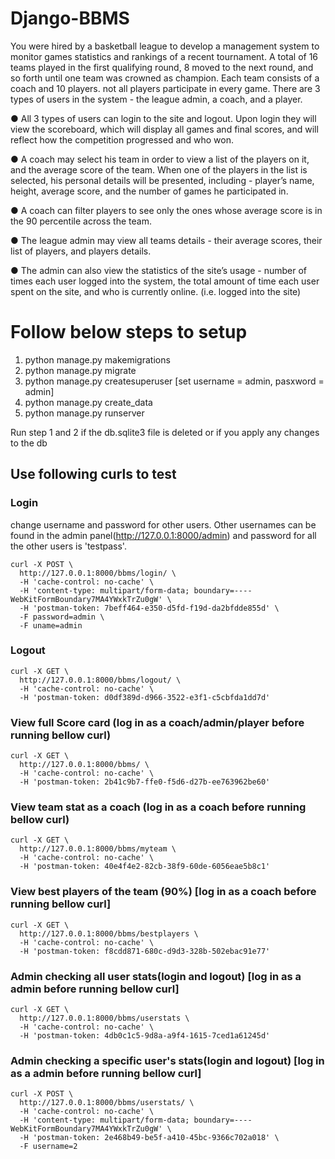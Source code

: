 # Django-BBMS

You were hired by a basketball league to develop a management system to monitor games
statistics and rankings of a recent tournament.
A total of 16 teams played in the first qualifying round, 8 moved to the next round, and so forth
until one team was crowned as champion.
Each team consists of a coach and 10 players. not all players participate in every
game.
There are 3 types of users in the system - the league admin, a coach, and a player.

● All 3 types of users can login to the site and logout. Upon login they will view the
scoreboard, which will display all games and final scores, and will reflect how the
competition progressed and who won.

● A coach may select his team in order to view a list of the players on it, and the
average score of the team. When one of the players in the list is selected, his
personal details will be presented, including - player’s name, height, average score,
and the number of games he participated in.

● A coach can filter players to see only the ones whose average score is in the 90
percentile across the team.

● The league admin may view all teams details - their average scores, their list of
players, and players details.

● The admin can also view the statistics of the site’s usage - number of times each
user logged into the system, the total amount of time each user spent on the site,
and who is currently online. (i.e. logged into the site)

# Follow below steps to setup
1. python manage.py makemigrations
2. python manage.py migrate
3. python manage.py createsuperuser [set username = admin, pasxword = admin]
4. python manage.py create_data
5. python manage.py  runserver

Run step 1 and 2 if the db.sqlite3 file is deleted or if you apply any changes to the db


## Use following curls to test

### Login
change username and password for other users. Other usernames can be found in the admin panel(http://127.0.0.1:8000/admin) and password for all the other users is 'testpass'.
```
curl -X POST \
  http://127.0.0.1:8000/bbms/login/ \
  -H 'cache-control: no-cache' \
  -H 'content-type: multipart/form-data; boundary=----WebKitFormBoundary7MA4YWxkTrZu0gW' \
  -H 'postman-token: 7beff464-e350-d5fd-f19d-da2bfdde855d' \
  -F password=admin \
  -F uname=admin
  ```

### Logout

```
curl -X GET \
  http://127.0.0.1:8000/bbms/logout/ \
  -H 'cache-control: no-cache' \
  -H 'postman-token: d0df389d-d966-3522-e3f1-c5cbfda1dd7d'
```

### View full Score card (log in as a coach/admin/player before running bellow curl)

```
curl -X GET \
  http://127.0.0.1:8000/bbms/ \
  -H 'cache-control: no-cache' \
  -H 'postman-token: 2b41c9b7-ffe0-f5d6-d27b-ee763962be60'
```

### View team stat as a coach (log in as a coach before running bellow curl)

```
curl -X GET \
  http://127.0.0.1:8000/bbms/myteam \
  -H 'cache-control: no-cache' \
  -H 'postman-token: 40e4f4e2-82cb-38f9-60de-6056eae5b8c1'
```

### View best players of the team (90%) [log in as a coach before running bellow curl]

```
curl -X GET \
  http://127.0.0.1:8000/bbms/bestplayers \
  -H 'cache-control: no-cache' \
  -H 'postman-token: f8cdd871-680c-d9d3-328b-502ebac91e77'
```

### Admin checking all user stats(login and logout) [log in as a admin before running bellow curl]

```
curl -X GET \
  http://127.0.0.1:8000/bbms/userstats \
  -H 'cache-control: no-cache' \
  -H 'postman-token: 4db0c1c5-9d8a-a9f4-1615-7ced1a61245d'
```

### Admin checking a specific user's stats(login and logout) [log in as a admin before running bellow curl]

```
curl -X POST \
  http://127.0.0.1:8000/bbms/userstats/ \
  -H 'cache-control: no-cache' \
  -H 'content-type: multipart/form-data; boundary=----WebKitFormBoundary7MA4YWxkTrZu0gW' \
  -H 'postman-token: 2e468b49-be5f-a410-45bc-9366c702a018' \
  -F username=2
  ```
